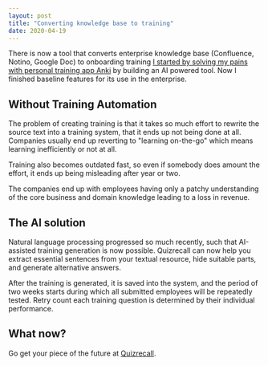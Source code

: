 ```yaml
---
layout: post
title: "Converting knowledge base to training"
date: 2020-04-19
---
```


There is now a tool that converts enterprise knowledge base (Confluence, Notino, Google Doc) to onboarding training
[I started by solving my pains with personal training app Anki](/2019/11/02/Quizrecall-Learn-any-text-with-automatically-generated-quiz.html) by building an AI powered tool.
Now I finished baseline features for its use in the enterprise.


## Without Training Automation

The problem of creating training is that it takes so much effort to rewrite the source text into a training system, that it ends up not being done at all. Companies usually end up reverting to "learning on-the-go" which means learning inefficiently or not at all.

Training also becomes outdated fast, so even if somebody does amount the effort, it ends up being misleading after year or two.

The companies end up with employees having only a patchy understanding of the core business and domain knowledge leading to a loss in revenue.


## The AI solution

Natural language processing progressed so much recently, such that AI-assisted training generation is now possible. Quizrecall can now help you extract essential sentences from your textual resource, hide suitable parts, and generate alternative answers.

After the training is generated, it is saved into the system, and the period of two weeks starts during which all submitted employees will be repeatedly tested. Retry count each training question is determined by their individual performance.

## What now?
Go get your piece of the future at [Quizrecall](https://quizrecall.com).

